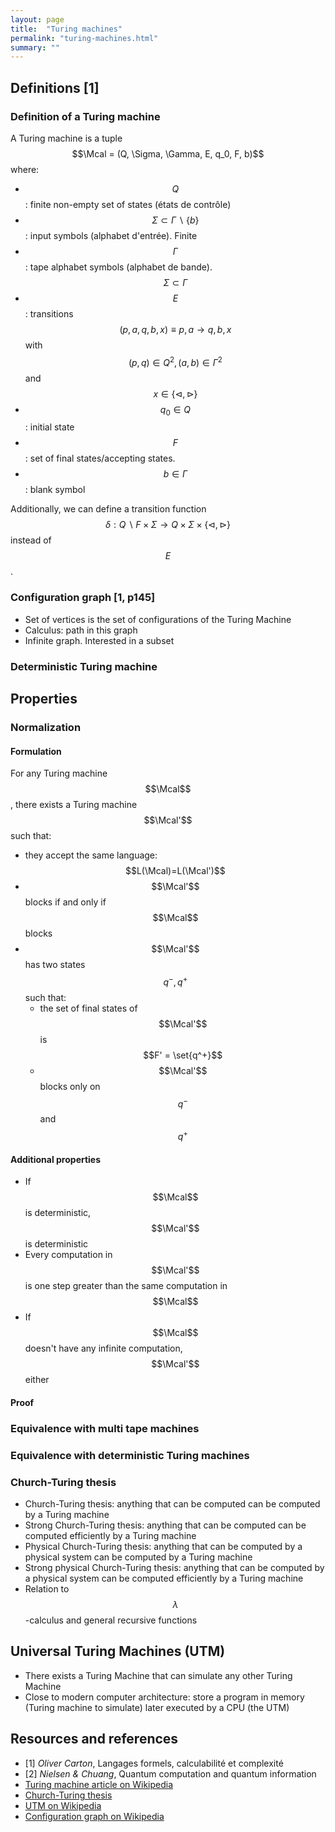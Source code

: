 ```yaml
---
layout: page
title:  "Turing machines"
permalink: "turing-machines.html"
summary: ""
---
```

$$
\newcommand{\mcal}{\mathcal{M}}
\newcommand{\Mcal}{\mathcal{M}}
\newcommand{\set}[1]{\{ #1 \}}
$$

## Definitions [1]
### Definition of a Turing machine
A Turing machine is a tuple $$\Mcal = (Q, \Sigma, \Gamma, E, q_0, F, b)$$ where:
* $$Q$$: finite non-empty set of states (états de contrôle)
* $$\Sigma \subset \Gamma \backslash \{ b \}$$: input symbols (alphabet d'entrée). Finite
* $$\Gamma$$: tape alphabet symbols (alphabet de bande). $$\Sigma \subset \Gamma$$
* $$E$$: transitions $$(p, a, q, b, x) \equiv p,a \to q,b,x$$ with $$(p,q) \in
Q^2, (a,b) \in \Gamma^2$$ and $$x \in \{ \triangleleft,\triangleright \}$$
* $$q_0 \in Q$$: initial state
* $$F$$: set of final states/accepting states.
* $$b \in \Gamma$$: blank symbol

Additionally, we can define a transition function $$\delta: Q\backslash F \times
\Sigma \to Q \times \Sigma \times \{ \triangleleft,\triangleright \}$$ instead
of $$E$$.

### Configuration graph [1, p145]
* Set of vertices is the set of configurations of the Turing Machine
* Calculus: path in this graph
* Infinite graph. Interested in a subset

### Deterministic Turing machine


## Properties
### Normalization
#### Formulation
For any Turing machine $$\Mcal$$, there exists a Turing machine $$\Mcal'$$ such
that:
* they accept the same language: $$L(\Mcal)=L(\Mcal')$$
* $$\Mcal'$$ blocks if and only if $$\Mcal$$ blocks
* $$\Mcal'$$ has two states $$q^-, q^+$$ such that:
  - the set of final states of $$\Mcal'$$ is $$F' = \set{q^+}$$
  - $$\Mcal'$$ blocks only on $$q^-$$ and $$q^+$$

#### Additional properties
* If $$\Mcal$$ is deterministic, $$\Mcal'$$ is deterministic
* Every computation in $$\Mcal'$$ is one step greater than the same computation
in $$\Mcal$$
* If $$\Mcal$$ doesn't have any infinite computation, $$\Mcal'$$ either

#### Proof

### Equivalence with multi tape machines
### Equivalence with deterministic Turing machines
### Church-Turing thesis
* Church-Turing thesis: anything that can be computed can be computed by a
  Turing machine
* Strong Church-Turing thesis: anything that can be computed can be computed
  efficiently by a Turing machine
* Physical Church-Turing thesis: anything that can be computed by a physical
  system can be computed by a Turing machine
* Strong physical Church-Turing thesis: anything that can be computed by a physical
  system can be computed efficiently by a Turing machine
* Relation to $$\lambda$$-calculus and general recursive functions


## Universal Turing Machines (UTM)
* There exists a Turing Machine that can simulate any other Turing Machine
* Close to modern computer architecture: store a program in memory (Turing
  machine to simulate) later executed by a CPU (the UTM)

## Resources and references
* [1] *Oliver Carton*, Langages formels, calculabilité et complexité
* [2] *Nielsen & Chuang*, Quantum computation and quantum information
* [Turing machine article on Wikipedia](https://en.wikipedia.org/wiki/Turing_machine)
* [Church-Turing thesis](https://en.wikipedia.org/wiki/Church%E2%80%93Turing_thesis)
* [UTM on Wikipedia](https://en.wikipedia.org/wiki/Universal_Turing_machine)
* [Configuration graph on Wikipedia](https://en.wikipedia.org/wiki/Configuration_graph)
